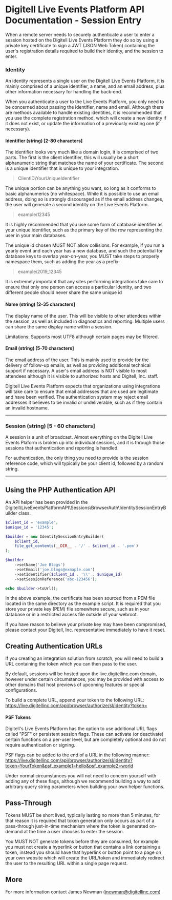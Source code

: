 # Digitell Live Events Platform API Documentation - Session Entry

When a remote server needs to securely authenticate a user to enter a
session hosted on the Digitell Live Events Platform they do so by using a
private key certificate to sign a JWT (JSON Web Token) containing
the user's registration details required to build their identity, 
and the session to enter.

### Identity
An identity represents a single user on the Digitell Live Events Platform, it
is mainly comprised of a unique identifier, a name, and an email address, plus
other information necessary for handling the back-end.

When you authenticate a user to the Live Events Platform, you only need to be
concerned about passing the identifier, name and email. Although there are methods
available to handle existing identities, it is recommended that you use the complete
registration method, which will create a new identity if it does not exist, or 
update the information of a previously existing one (if necessary).

#### Identifier (string) [2-80 characters]
The identifier looks very much like a domain login, it is comprised of two parts.
The first is the client identifier, this will usually be a short alphanumeric string
that matches the name of your certificate. The second is a unique identifier that
is unique to your integration.

> ClientID\YourUniqueIdentifier

The unique portion can be anything you want, so long as it conforms to basic 
alphanumerics (no whitespace). While it is possible to use an email address, doing
so is strongly discouraged as if the email address changes, the user will generate
a second identity on the Live Events Platform.

> example\12345

It is highly recommended that you use some form of database identifier as your
unique identifier, such as the primary key of the row representing the user in your
main databases.

The unique id chosen MUST NOT allow collisions. For example, if you run a yearly event
and each year has a new database, and such the potential for database keys to overlap
year-on-year, you MUST take steps to properly namespace them, such as adding the year as 
a prefix:

> example\\2019_12345

It is extremely important that any sites performing integrations take care to 
ensure that only one person can access a particular identity, and two different 
people should never share the same unique id

#### Name (string) [2-35 characters]
The display name of the user. This will be visible to other attendees within the session,
as well as included in diagnostics and reporting. Multiple users can share the same display
name within a session.

Limitations: Supports most UTF8 although certain pages may be filtered.

#### Email (string) [5-70 characters]
The email address of the user. This is mainly used to provide for the delivery of follow-up
emails, as well as providing additional technical support if necessary. A user's email address
is NOT visible to most attendees although it is visible to authorized hosts and Digitell, Inc. 
staff. 

Digitell Live Events Platform expects that organizations using integrations will take care
to ensure that email addresses that are used are legitimate and have been verified. The authentication
system may reject email addresses it believes to be invalid or undeliverable, such as if they 
contain an invalid hostname.

---

### Session (string) [5 - 60 characters]
A session is a unit of broadcast. Almost everything on the Digitell Live Events Plaform is broken
up into individual sessions, and it is through those sessions that authentication and reporting is
handled.

For authentication, the only thing you need to provide is the session reference code, which will typically
be your client id, followed by a random string.

---

## Using the PHP Authentication API
An API helper has been provided in the Digitell\LiveEventsPlatformAPI\Sessions\BrowserAuth\IdentitySessionEntryBuilder
class. 

```php
$client_id = 'example';
$unique_id = '12345';

$builder = new IdentitySessionEntryBuilder(
    $client_id,
    file_get_contents(__DIR__ . '/' . $client_id . '.pem')
);

$builder
    ->setName('Joe Blogs')
    ->setEmail('joe.blogs@exmaple.com')
    ->setIdentifier($client_id . '\\' . $unique_id)
    ->setSessionReference('abc-123456');

echo $builder->toUrl();
```

In the above example, the certificate has been sourced from a PEM file located in the
same directory as the example script. It is required that you store your private key (PEM)
file somewhere secure, such as in your database or in a restricted access file outside of
your webroot.

If you have reason to believe your private key may have been compromised, please contact your
Digitell, Inc. representative immediately to have it reset.

## Creating Authentication URLs
If you creating an integration solution from scratch, you will need to build a URL containing
the token which you can then pass to the user.

By default, sessions will be hosted upon the live.digitellinc.com domain, however under
certain circumstances, you may be provided with access to other domains that host previews of upcoming
features or special configurations. 

To build a complete URL, append your token to the following URL:
https://live.digitellinc.com/api/browser/authorize/sl/identity?token=

#### PSF Tokens
Digitell's Live Events Platform has the option to use additional URL flags called "PSF" or persistent
session flags. These can activate (or deactivate) certain functions on a per-user level, but are completely
optional and do not require authentication or signing.

PSF flags can be added to the end of a URL in the following manner:
https://live.digitellinc.com/api/browser/authorize/sl/identity?token=YourToken&psf_example1=hello&psf_example2=world

Under normal circumstances you will not need to concern yourself with adding any of these flags,
although we recommend building a way to add arbitrary query string parameters when building your
own helper functions.

## Pass-Through
Tokens MUST be short lived, typically lasting no more than 5 minutes, for that reason it is required
that token generation only occurs as part of a pass-through just-in-time mechanism where the token
is generated on-demand at the time a user chooses to enter the session.

You MUST NOT generate tokens before they are consumed, for example you must not create a hyperlink
or button that contains a link containing a token, instead you should have that hyperlink or button
point to a page on your own website which will create the URL/token and immediately redirect the user 
to the resulting URL within a single page request.

## More
For more information contact James Newman (jnewman@digitellinc.com)
